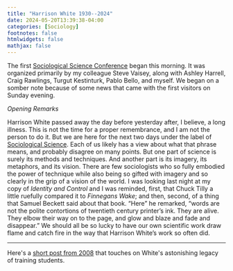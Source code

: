 ```yaml
---
title: "Harrison White 1930--2024"
date: 2024-05-20T13:39:38-04:00
categories: [Sociology]
footnotes: false
htmlwidgets: false
mathjax: false
---
```


The first [Sociological Science Conference](https://socsciconf.org) began this
morning. It was organized primarily by my colleague Steve Vaisey, along with Ashley
Harrell, Craig Rawlings, Turgut Kestinturk, Pablo Bello, and myself. We began on a
somber note because of some news that came with the first visitors on Sunday
evening.

_Opening Remarks_

Harrison White passed away the day before yesterday after, I believe, a long
illness. This is not the time for a proper remembrance, and I am not the person
to do it. But we are here for the next two days under the label of [Sociological
Science](https://sociologicalscience.com). Each of us likely has a view about
what that phrase means, and probably disagree on many points. But one part of
science is surely its methods and techniques. And another part is its imagery,
its metaphors, and its vision. There are few sociologists who so fully
embodied the power of technique while also being so gifted with imagery and so
clearly in the grip of a vision of the world. I was looking last night at my
copy of _Identity and Control_ and I was reminded, first, that Chuck Tilly a
little ruefully compared it to _Finnegans Wake_; and then, second, of a thing that
Samuel Beckett said about that book. “Here” he remarked, “words are not the
polite contortions of twentieth century printer’s ink. They are alive. They
elbow their way on to the page, and glow and blaze and fade and disappear.” We
should all be so lucky to have our own scientific work draw flame and catch
fire in the way that Harrison White’s work so often did.

- - - 

Here's a [short post from 2008](https://kieranhealy.org/blog/archives/2008/03/09/figs-from-thistles/) that touches on White's astonishing legacy of training students. 
